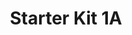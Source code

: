 ---
title: Starter Kit 1A
description: Démarre Bien ta Première Année à l'INSA
tags:
- Starter Kit
- 1A
sidebar_position: 1

---